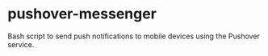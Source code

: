 # pushover-messenger
Bash script to send push notifications to mobile devices using the Pushover service.
